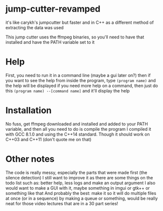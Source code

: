 # jump-cutter-revamped
it's like carykh's jumpcutter but faster and in C++ as a different method of extracting the data was used

This jump cutter uses the ffmpeg binaries, so you'll need to have that installed and have the PATH variable set to it

# Help
First, you need to run it in a command line (maybe a gui later on?)
then if you want to see the help from inside the program, type `(program name)` and the help will be displayed
if you need more help on a command, then just do this `(program name) --[command name]` and it'll display the help

# Installation
No fuss, get ffmpeg downloaded and installed and added to your PATH variable, and then all you need to do is compile the program
I compiled it with GCC 8.1.0 and using the C++14 standard. Though it should work on C++03 and C++11 (don't quote me on that) 

# Other notes
The code is really messy, especially the parts that were made first (the silence detection)
I still want to improve it as there are some things on the todo list such as: better help, less logs and make an output argument
I also would want to make a GUI with it, maybe something in imgui or gtk++ or something like that
And probably the best: make it so it will do multiple files at once (or in a sequence) by making a queue or something, would be really neat for those video lectures that are in a 30 part series!
